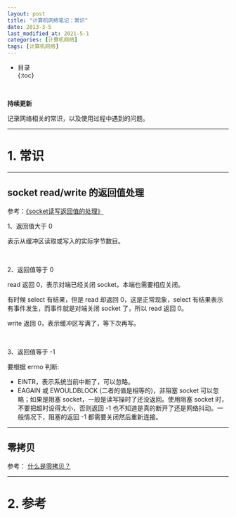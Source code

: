 ```yaml
---
layout: post
title: "计算机网络笔记：常识"
date: 2013-3-5
last_modified_at: 2021-5-1
categories: [计算机网络]
tags: [计算机网络]
---
```


* 目录  
{:toc}
<br/>

**持续更新**   

记录网络相关的常识，以及使用过程中遇到的问题。    

---

# 1. 常识

---

## socket read/write 的返回值处理

参考：[《socket读写返回值的处理》](https://cloud.tencent.com/developer/article/1021456)    

1、返回值大于 0    

表示从缓冲区读取或写入的实际字节数目。  

<br/>

2、返回值等于 0     

read 返回 0，表示对端已经关闭 socket，本端也需要相应关闭。  

有时候 select 有结果，但是 read 却返回 0，这是正常现象，select 有结果表示有事件发生，而事件就是对端关闭 socket 了，所以 read 返回 0。   

write 返回 0，表示缓冲区写满了，等下次再写。   

<br/>

3、返回值等于 -1

要根据 errno 判断:    

* EINTR，表示系统当前中断了，可以忽略。   
* EAGAIN 或 EWOULDBLOCK (二者的值是相等的)，非阻塞 socket 可以忽略；如果是阻塞 socket，一般是读写操时了还没返回。使用阻塞 socket 时，不要把超时设得太小，否则返回 -1 也不知道是真的断开了还是网络抖动。一般情况下，阻塞的返回 -1 都需要关闭然后重新连接。  

---

## 零拷贝

参考： [什么是零拷贝？](https://xiaolincoding.com/os/8_network_system/zero_copy.html#_9-1-%E4%BB%80%E4%B9%88%E6%98%AF%E9%9B%B6%E6%8B%B7%E8%B4%9D)

---

# 2. 参考